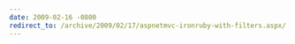 ```yaml
---
date: 2009-02-16 -0800
redirect_to: /archive/2009/02/17/aspnetmvc-ironruby-with-filters.aspx/
---
```


